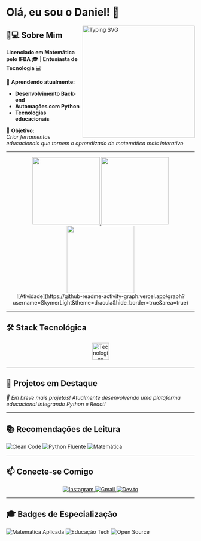 # Olá, eu sou o Daniel! 👋

<a href="https://beacons.ai/SkymerLight">
  <img align="right" width="300" src="https://readme-typing-svg.demolab.com?font=Fira+Code&size=14&duration=4000&pause=1000&color=8A2BE2&center=true&vCenter=true&width=435&lines=Transformando+equações+em+código;%F0%9F%92%BB+Matemática+%2B+Tecnologia;Desenvolvendo+soluções+educacionais" alt="Typing SVG" />
</a>

## 👨💻 Sobre Mim  
**Licenciado em Matemática pelo IFBA** 🎓 | **Entusiasta de Tecnologia** 💻  


🌱 **Aprendendo atualmente:**  
- **Desenvolvimento Back-end**  
- **Automações com Python**  
- **Tecnologias educacionais** 

🎯 **Objetivo:**  
*Criar ferramentas educacionais que tornem o aprendizado de matemática mais interativo*

---

<div align="center">
  <a href="https://beacons.ai/SkymerLight">
    <img height="180em" src="https://github-readme-stats.vercel.app/api?username=SkymerLight&theme=dracula&show_icons=true&hide_border=true&include_all_commits=true"/>
    <img height="180em" src="https://github-readme-stats.vercel.app/api/top-langs/?username=SkymerLight&layout=compact&theme=dracula&hide_border=true&langs_count=8"/>
    <img height="180em" src="https://streak-stats.demolab.com?user=SkymerLight&theme=dracula&hide_border=true"/>
  </a>
  <br>
  ![Atividade](https://github-readme-activity-graph.vercel.app/graph?username=SkymerLight&theme=dracula&hide_border=true&area=true)
</div>

---

## 🛠️ Stack Tecnológica  

<div align="center" style="margin: 20px 0">  
  <img src="https://skill-icons.dev/icons?i=python,cs,git,github,html,css,js,vscode,latex,react,linux" height="45" alt="Tecnologias"/>  
</div>

---

## 🚀 Projetos em Destaque  
*🔧 Em breve mais projetos! Atualmente desenvolvendo uma plataforma educacional integrando Python e React!*

---

## 📚 Recomendações de Leitura  
<div style="display: inline_block">  
  <img src="https://img.shields.io/badge/`Clean Code`-ED1C24?style=flat&logo=BookStack&logoColor=white" alt="Clean Code">
  <img src="https://img.shields.io/badge/`Python Fluente`-3776AB?style=flat&logo=python&logoColor=white" alt="Python Fluente">
  <img src="https://img.shields.io/badge/`Matemática do Zero`-8A2BE2?style=flat&logo=Wikipedia&logoColor=white" alt="Matemática">
</div>

---

## 📫 Conecte-se Comigo  

<div align="center"> 
  <a href="https://www.instagram.com/danielmeira8" target="_blank">
    <img src="https://img.shields.io/badge/Instagram-E4405F?style=for-the-badge&logo=instagram&logoColor=white" alt="Instagram">
  </a>
  <a href="mailto:daniel.meira.mat@gmail.com" target="_blank">
    <img src="https://img.shields.io/badge/Gmail-D14836?style=for-the-badge&logo=gmail&logoColor=white" alt="Gmail">
  </a>
  <a href="https://dev.to/skymerlight" target="_blank">
    <img src="https://img.shields.io/badge/DEV.TO-0A0A0A?style=for-the-badge&logo=dev.to&logoColor=white" alt="Dev.to">
  </a>
</div>

---

## 🎓 Badges de Especialização  
![Matemática Aplicada](https://img.shields.io/badge/Matemática-Aplicada-8A2BE2?style=flat&logo=Wolfram%20Mathematica&logoColor=white)
![Educação Tech](https://img.shields.io/badge/Educação-Tecnológica-FF8C00?style=flat&logo=Google%20Classroom&logoColor=white)
![Open Source](https://img.shields.io/badge/Open_Source-3DA639?style=flat&logo=OpenSourceInitiative&logoColor=white)
